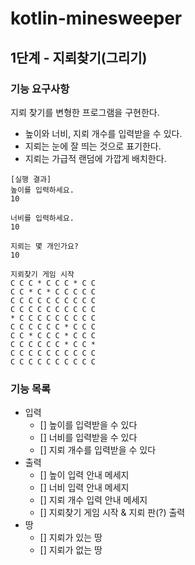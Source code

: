 # kotlin-minesweeper
## 1단계 - 지뢰찾기(그리기)
### 기능 요구사항
지뢰 찾기를 변형한 프로그램을 구현한다.

- 높이와 너비, 지뢰 개수를 입력받을 수 있다.
- 지뢰는 눈에 잘 띄는 것으로 표기한다.
- 지뢰는 가급적 랜덤에 가깝게 배치한다.

```text
[실행 결과]
높이를 입력하세요.
10

너비를 입력하세요.
10

지뢰는 몇 개인가요?
10

지뢰찾기 게임 시작
C C C * C C C * C C
C C * C * C C C C C
C C C C C C C C C C
C C C C C C C C C C
* C C C C C C C C C
C C C C C C * C C C
C C * C C C * C C C
C C C C C C * C C *
C C C C C C C C C C
C C C C C C C C C C
```

### 기능 목록 
- 입력 
  - [] 높이를 입력받을 수 있다 
  - [] 너비를 입력받을 수 있다 
  - [] 지뢰 개수를 입력받을 수 있다 
- 출력 
  - [] 높이 입력 안내 메세지 
  - [] 너비 입력 안내 메세지 
  - [] 지뢰 개수 입력 안내 메세지
  - [] 지뢰찾기 게임 시작 & 지뢰 판(?) 출력
- 땅 
  - [] 지뢰가 있는 땅
  - [] 지뢰가 없는 땅 
